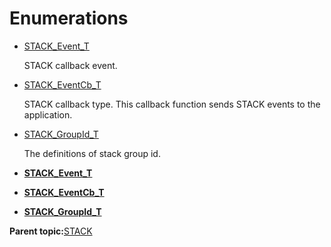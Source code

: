 # Enumerations

-   [STACK\_Event\_T](GUID-BBB80B1A-DAF0-4A1D-BDF6-054729A31E92.md)

    STACK callback event.

-   [STACK\_EventCb\_T](GUID-AF2B00EE-A7DD-4BE1-A0D5-89443123DF2C.md)

    STACK callback type. This callback function sends STACK events to the application.

-   [STACK\_GroupId\_T](GUID-250D7E0B-1694-469B-86AF-FD114D976DD3.md)

    The definitions of stack group id.


-   **[STACK\_Event\_T](GUID-BBB80B1A-DAF0-4A1D-BDF6-054729A31E92.md)**  

-   **[STACK\_EventCb\_T](GUID-AF2B00EE-A7DD-4BE1-A0D5-89443123DF2C.md)**  

-   **[STACK\_GroupId\_T](GUID-5A2A5B06-A546-48A9-9421-F2F143645F0D.md)**  


**Parent topic:**[STACK](GUID-179AF0F2-85E7-462E-A54B-F4983FD3D7DA.md)

